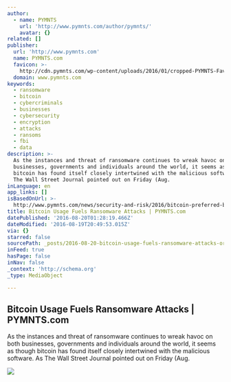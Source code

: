 ```yaml
---
author:
  - name: PYMNTS
    url: 'http://www.pymnts.com/author/pymnts/'
    avatar: {}
related: []
publisher:
  url: 'http://www.pymnts.com'
  name: PYMNTS.com
  favicon: >-
    http://cdn.pymnts.com/wp-content/uploads/2016/01/cropped-PYMNTS-Favicon1-192x192.jpg
  domain: www.pymnts.com
keywords:
  - ransomware
  - bitcoin
  - cybercriminals
  - businesses
  - cybersecurity
  - encryption
  - attacks
  - ransoms
  - fbi
  - data
description: >-
  As the instances and threat of ransomware continues to wreak havoc on both
  businesses, governments and individuals around the world, it seems as though
  bitcoin has found itself closely intertwined with the malicious software. As
  The Wall Street Journal pointed out on Friday (Aug.
inLanguage: en
app_links: []
isBasedOnUrl: >-
  http://www.pymnts.com/news/security-and-risk/2016/bitcoin-preferred-by-cybercriminals-in-ransomware-attacks/
title: Bitcoin Usage Fuels Ransomware Attacks | PYMNTS.com
datePublished: '2016-08-20T01:28:19.466Z'
dateModified: '2016-08-19T20:49:53.015Z'
via: {}
starred: false
sourcePath: _posts/2016-08-20-bitcoin-usage-fuels-ransomware-attacks-or-pymntscom.md
inFeed: true
hasPage: false
inNav: false
_context: 'http://schema.org'
_type: MediaObject

---
```

<article style=""><h1>Bitcoin Usage Fuels Ransomware Attacks | PYMNTS.com</h1><p>As the instances and threat of ransomware continues to wreak havoc on both businesses, governments and individuals around the world, it seems as though bitcoin has found itself closely intertwined with the malicious software. As The Wall Street Journal pointed out on Friday (Aug.</p><img src="http://cdn.pymnts.com/wp-content/uploads/2016/08/bitcoin-ransomware-connection-1000x600.jpg" /></article>